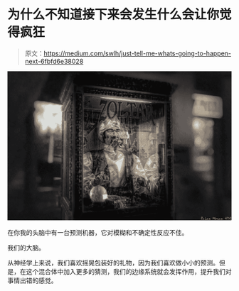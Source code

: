 # 为什么不知道接下来会发生什么会让你觉得疯狂

> 原文：<https://medium.com/swlh/just-tell-me-whats-going-to-happen-next-6fbfd6e38028>

![](img/e28cf8e7397a13434dcb915630ce1d48.png)

在你我的头脑中有一台预测机器，它对模糊和不确定性反应不佳。

我们的大脑。

从神经学上来说，我们喜欢摇晃包装好的礼物，因为我们喜欢做小小的预测。但是，在这个混合体中加入更多的猜测，我们的边缘系统就会发挥作用，提升我们对事情出错的感觉。